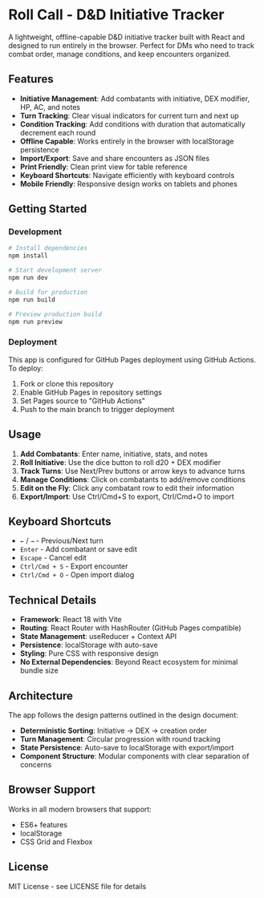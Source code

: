 # Roll Call - D&D Initiative Tracker

A lightweight, offline-capable D&D initiative tracker built with React and designed to run entirely in the browser. Perfect for DMs who need to track combat order, manage conditions, and keep encounters organized.

## Features

- **Initiative Management**: Add combatants with initiative, DEX modifier, HP, AC, and notes
- **Turn Tracking**: Clear visual indicators for current turn and next up
- **Condition Tracking**: Add conditions with duration that automatically decrement each round
- **Offline Capable**: Works entirely in the browser with localStorage persistence
- **Import/Export**: Save and share encounters as JSON files
- **Print Friendly**: Clean print view for table reference
- **Keyboard Shortcuts**: Navigate efficiently with keyboard controls
- **Mobile Friendly**: Responsive design works on tablets and phones

## Getting Started

### Development

```bash
# Install dependencies
npm install

# Start development server
npm run dev

# Build for production
npm run build

# Preview production build
npm run preview
```

### Deployment

This app is configured for GitHub Pages deployment using GitHub Actions. To deploy:

1. Fork or clone this repository
2. Enable GitHub Pages in repository settings
3. Set Pages source to "GitHub Actions"
4. Push to the main branch to trigger deployment

## Usage

1. **Add Combatants**: Enter name, initiative, stats, and notes
2. **Roll Initiative**: Use the dice button to roll d20 + DEX modifier
3. **Track Turns**: Use Next/Prev buttons or arrow keys to advance turns
4. **Manage Conditions**: Click on combatants to add/remove conditions
5. **Edit on the Fly**: Click any combatant row to edit their information
6. **Export/Import**: Use Ctrl/Cmd+S to export, Ctrl/Cmd+O to import

## Keyboard Shortcuts

- `←` / `→` - Previous/Next turn
- `Enter` - Add combatant or save edit
- `Escape` - Cancel edit
- `Ctrl/Cmd + S` - Export encounter
- `Ctrl/Cmd + O` - Open import dialog

## Technical Details

- **Framework**: React 18 with Vite
- **Routing**: React Router with HashRouter (GitHub Pages compatible)
- **State Management**: useReducer + Context API
- **Persistence**: localStorage with auto-save
- **Styling**: Pure CSS with responsive design
- **No External Dependencies**: Beyond React ecosystem for minimal bundle size

## Architecture

The app follows the design patterns outlined in the design document:

- **Deterministic Sorting**: Initiative → DEX → creation order
- **Turn Management**: Circular progression with round tracking
- **State Persistence**: Auto-save to localStorage with export/import
- **Component Structure**: Modular components with clear separation of concerns

## Browser Support

Works in all modern browsers that support:
- ES6+ features
- localStorage
- CSS Grid and Flexbox

## License

MIT License - see LICENSE file for details